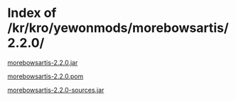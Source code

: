 # Index of /kr/kro/yewonmods/morebowsartis/2.2.0/
[morebowsartis-2.2.0.jar](http://yewonmvn.kro.kr/kr/kro/yewonmods/morebowsartis/2.2.0/morebowsartis-2.2.0.jar)

[morebowsartis-2.2.0.pom](http://yewonmvn.kro.kr/kr/kro/yewonmods/morebowsartis/2.2.0/morebowsartis-2.2.0.pom)

[morebowsartis-2.2.0-sources.jar](http://yewonmvn.kro.kr/kr/kro/yewonmods/morebowsartis/2.2.0/morebowsartis-2.2.0-sources.jar)